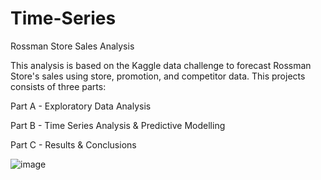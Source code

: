 # Time-Series
Rossman Store Sales Analysis

This analysis is based on the Kaggle data challenge to forecast Rossman Store's sales using store, promotion, and competitor data. This projects consists of three parts:

Part A - Exploratory Data Analysis

Part B - Time Series Analysis & Predictive Modelling

Part C - Results & Conclusions

![image](https://user-images.githubusercontent.com/82521644/151977981-f5dc3de5-a1e3-49a1-ae3d-4f9eaedd7920.png)
